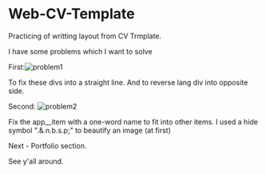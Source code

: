 # Web-CV-Template
Practicing of writting layout from CV Trmplate.

I have some problems which I want to solve

First:![problem1](https://user-images.githubusercontent.com/70586268/157978453-9a0d2104-d8e3-4246-9c9a-c4ac53e0f531.png)

To fix these divs into a straight line. And to reverse lang div into opposite side.

Second: ![problem2](https://user-images.githubusercontent.com/70586268/157978729-fdc453bf-31cc-4973-9000-aa7476b0baec.png)

Fix the app__item with a one-word name to fit into other items. I used a hide symbol ".&.n.b.s.p;" to beautify an image (at first)

Next - Portfolio section.

See y'all around.
